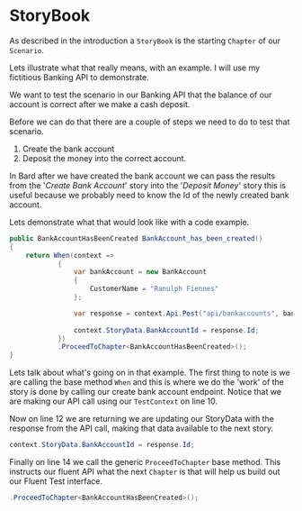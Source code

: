 # StoryBook

As described in the introduction a `StoryBook` is the starting `Chapter` of our `Scenario`.

Lets illustrate what that really means, with an example. I will use my fictitious Banking API to demonstrate.

We want to test the scenario in our Banking API that the balance of our account is correct after we make a cash deposit. 

Before we can do that there are a couple of steps we need to do to test that scenario.

1. Create the bank account
2. Deposit the money into the correct account.

In Bard after we have created the bank account we can pass the results from the '_Create Bank Account_' story into the '_Deposit Money_' story this is useful because we probably need to know the Id of the newly created bank account.

Lets demonstrate what that would look like with a code example.

```csharp
public BankAccountHasBeenCreated BankAccount_has_been_created()
{
    return When(context =>
            {
                var bankAccount = new BankAccount
                {
                    CustomerName = "Ranulph Fiennes"
                };

                var response = context.Api.Post("api/bankaccounts", bankAccount);
                
                context.StoryData.BankAccountId = response.Id;
            })
            .ProceedToChapter<BankAccountHasBeenCreated>();
}
```

Lets talk about what's going on in that example. The first thing to note is we are calling the base method `When` and this is where we do the 'work' of the story is done by calling our create bank account endpoint. Notice that we are making our API call using our `TestContext` on line 10.

Now on line 12  we are returning we are updating our StoryData with the response from the API call, making that data available to the next story.

```csharp
context.StoryData.BankAccountId = response.Id;
```

Finally on line 14 we call the generic `ProceedToChapter` base method. This instructs our fluent API what the next `Chapter` is that will help us build out our Fluent Test interface.

```csharp
.ProceedToChapter<BankAccountHasBeenCreated>();
```





